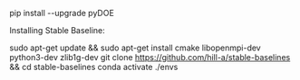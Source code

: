 

pip install --upgrade pyDOE


Installing Stable Baseline:

sudo apt-get update && sudo apt-get install cmake libopenmpi-dev python3-dev zlib1g-dev
git clone https://github.com/hill-a/stable-baselines && cd stable-baselines
conda activate ./envs

